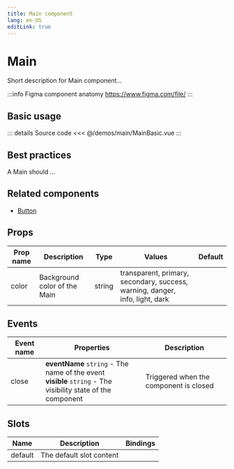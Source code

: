 ```yaml
---
title: Main component
lang: en-US
editLink: true
---
```


# Main

Short description for Main component...

:::info Figma component anatomy
https://www.figma.com/file/
:::

## Basic usage

<MainBasic />

::: details Source code
<<< @/demos/main/MainBasic.vue
:::

## Best practices

A Main should ...

## Related components

- [Button](/components/button/button.doc)

## Props

| Prop name | Description                  | Type   | Values                                                                       | Default |
| --------- | ---------------------------- | ------ | ---------------------------------------------------------------------------- | ------- |
| color     | Background color of the Main | string | transparent, primary, secondary, success, warning, danger, info, light, dark |         |

## Events

| Event name | Properties                                                                                                      | Description                            |
| ---------- | --------------------------------------------------------------------------------------------------------------- | -------------------------------------- |
| close      | **eventName** `string` - The name of the event<br/>**visible** `string` - The visibility state of the component | Triggered when the component is closed |

## Slots

| Name    | Description              | Bindings |
| ------- | ------------------------ | -------- |
| default | The default slot content |          |
